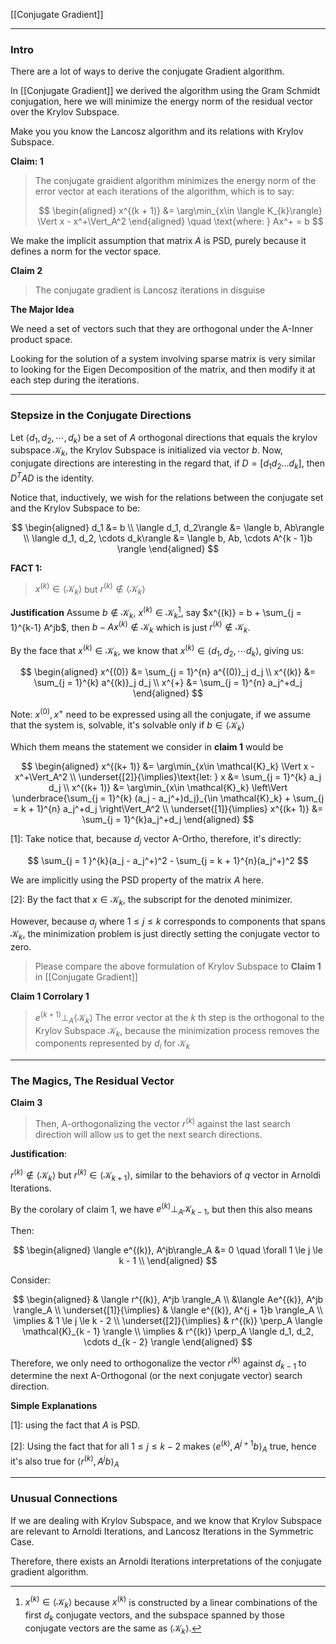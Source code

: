 [[Conjugate Gradient]]

---
### **Intro**

There are a lot of ways to derive the conjugate Gradient algorithm. 

In [[Conjugate Gradient]] we derived the algorithm using the Gram Schmidt conjugation, here we will minimize the energy norm of the residual vector over the Krylov Subspace. 

Make you you know the Lancosz algorithm and its relations with Krylov Subspace. 

**Claim: 1** 

> The conjugate graidient algorithm minimizes the energy norm of the error vector at each iterations of the algorithm, which is to say: 
> 
> $$
> \begin{aligned}
>     x^{(k + 1)} &= \arg\min_{x\in \langle K_{k}\rangle} 
>         \Vert x - x^+\Vert_A^2
> \end{aligned} \quad  \text{where: } Ax^+ = b
> $$

We make the implicit assumption that matrix $A$ is PSD, purely because it defines a norm for the vector space. 

**Claim 2**

> The conjugate gradient is Lancosz iterations in disguise

**The Major Idea**

We need a set of vectors such that they are orthogonal under the A-Inner product space. 

Looking for the solution of a system involving sparse matrix is very similar to looking for the Eigen Decomposition of the matrix, and then modify it at each step during the iterations. 


---
### **Stepsize in the Conjugate Directions**

Let $\langle d_1, d_2, \cdots, d_k\rangle$ be a set of $A$ orthogonal directions that equals the krylov subspace $\mathcal{K}_k$, the Krylov Subspace is initialized via vector $b$. Now, conjugate directions are interesting in the regard that, if $D = [d_1 d_2...d_k]$, then $D^TAD$ is the identity. 

Notice that, inductively, we wish for the relations between the conjugate set and the Krylov Subspace to be: 

$$
\begin{aligned}
    d_1 &= b
    \\
    \langle d_1, d_2\rangle &= \langle b, Ab\rangle
    \\
    \langle d_1, d_2, \cdots d_k\rangle &= \langle b, Ab, \cdots A^{k - 1}b \rangle
\end{aligned}
$$

**FACT 1:**

> $x^{(k)}\in \langle \mathcal{K}_k\rangle$ but $r^{(k)}\notin \langle \mathcal{K}_{k} \rangle$

**Justification**
Assume $b\notin \mathcal{K}_k$, $x^{(k)} \in \mathcal{K}_k$[^1], say $x^{(k)} = b + \sum_{j = 1}^{k-1} A^jb$, then $b - Ax^{(k)} \notin \mathcal{K}_k$ which is just $r^{(k)}\notin \mathcal{K}_k$. 


By the face that $x^{(k)} \in \mathcal{K}_k$, we know that $x^{(k)}\in \langle d_1, d_2, \cdots d_k\rangle$, giving us: 

$$
\begin{aligned}
    x^{(0)} &= \sum_{j = 1}^{n} a^{(0)}_j d_j
    \\
    x^{(k)} &= \sum_{j = 1}^{k} a^{(k)}_j d_j
    \\
    x^{+} &= \sum_{j = 1}^{n} a_j^+d_j
\end{aligned}
$$

Note: $x^{(0)}, x^+$ need to be expressed using all the conjugate, if we assume that the system is, solvable, it's solvable only if $b\in \langle\mathcal{K}_k\rangle$

Which them means the statement we consider in **claim 1** would be 

$$
\begin{aligned}
    x^{(k+ 1)} &= \arg\min_{x\in \mathcal{K}_k} \Vert x - x^+\Vert_A^2
    \\
    \underset{[2]}{\implies}\text{let: } x &= \sum_{j = 1}^{k} a_j d_j 
    \\
    x^{(k+ 1)} &= \arg\min_{x\in \mathcal{K}_k} 
    \left\Vert
        \underbrace{\sum_{j = 1}^{k} (a_j - a_j^+)d_j}_{\in \mathcal{K}_k}
        + 
        \sum_{j = k + 1}^{n} a_j^+d_j
    \right\Vert_A^2
    \\
    \underset{[1]}{\implies} x^{(k+ 1)} &= \sum_{j = 1}^{k}a_j^+d_j
\end{aligned}
$$

\[1\]: Take notice that, because $d_j$ vector A-Ortho, therefore, it's directly: 

$$
    \sum_{j = 1 }^{k}(a_j - a_j^+)^2 - \sum_{j = k + 1}^{n}(a_j^+)^2
$$

We are implicitly using the PSD property of the matrix $A$ here. 

\[2\]: By the fact that $x\in \mathcal{K}_k$, the subscript for the denoted minimizer. 

However, because $a_j$ where $1 \le j \le k$ corresponds to components that spans $\mathcal{K}_k$, the minimization problem is just directly setting the conjugate vector to zero. 

> Please compare the above formulation of Krylov Subspace to **Claim 1** in [[Conjugate Gradient]]

**Claim 1 Corrolary 1**

> $e^{(k + 1)} \perp_A \langle \mathcal{K}_{k}\rangle$
> The error vector at the $k$ th step is the orthogonal to the Krylov Subspace $\mathcal{K}_k$, because the minimization process removes the components represented by $d_i$ for $\mathcal{K}_{k}$


---
### **The Magics, The Residual Vector**

**Claim 3**
> Then, A-orthogonalizing the vector $r^{(k)}$ against the last search direction will allow us to get the next search directions.  

**Justification**: 

$r^{(k)} \notin \langle \mathcal{K}_k\rangle$ but $r^{(k)} \in \langle \mathcal{K}_{k + 1}\rangle$, similar to the behaviors of $q$ vector in Arnoldi Iterations.

By the corolary of claim 1, we have $e^{(k)} \perp_A \mathcal{K}_{k - 1}$, but then this also means 

Then: 

$$
\begin{aligned}
    \langle e^{(k)}, A^jb\rangle_A &= 0 \quad \forall 1 \le j \le k - 1
    \\
\end{aligned}
$$

Consider:

$$
\begin{aligned}
    & \langle r^{(k)}, A^jb \rangle_A
    \\
    &\langle Ae^{(k)}, A^jb \rangle_A
    \\
    \underset{[1]}{\implies} &  
    \langle e^{(k)}, A^{j + 1}b \rangle_A
    \\
    \implies &
    1 \le j \le k - 2
    \\
    \underset{[2]}{\implies} &
    r^{(k)} \perp_A \langle \mathcal{K}_{k - 1} \rangle
    \\
    \implies & 
    r^{(k)} \perp_A \langle d_1, d_2, \cdots d_{k - 2} \rangle
\end{aligned}
$$

Therefore, we only need to orthogonalize the vector $r^{(k)}$ against $d_{k - 1}$ to determine the next A-Orthogonal (or the next conjugate vector) search direction. 

**Simple Explanations** 

\[1\]: using the fact that $A$ is PSD. 

\[2\]: Using the fact that for all $1 \le j \le k - 2$ makes $\langle e^{(k)}, A^{j + 1}b\rangle_A$ true, hence it's also true for $\langle r^{(k)}, A^jb\rangle_A$

---
### **Unusual Connections**

If we are dealing with Krylov Subspace, and we know that Krylov Subspace are relevant to Arnoldi Iterations, and Lancosz Iterations in the Symmetric Case. 

Therefore, there exists an Arnoldi Iterations interpretations of the conjugate gradient algorithm. 





[^1]: $x^{(k)}\in \langle \mathcal{K}_k\rangle$ because $x^{(k)}$ is constructed by a linear combinations of the first $d_k$ conjugate vectors, and the subspace spanned by those conjugate vectors are the same as $\langle \mathcal{K}_k\rangle$. 